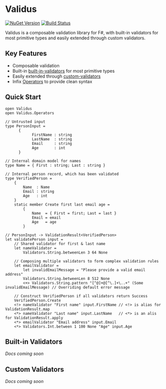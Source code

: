 # Validus

[![NuGet Version](https://img.shields.io/nuget/v/Validus.svg)](https://www.nuget.org/packages/Validus)
[![Build Status](https://travis-ci.org/pimbrouwers/Validus.svg?branch=master)](https://travis-ci.org/pimbrouwers/Validus)

Validus is a composable validation library for F#, with built-in validators for most primitive types and easily extended through custom validators.

## Key Features

- Composable validation
- Built-in [built-in-validators](#validators) for most primitive types
- Easily extended through [custom-validators](#custom-validators)
- Infix [Operators](#operators) to provide clean syntax

## Quick Start

```f#
open Validus
open Validus.Operators

// Untrusted input
type PersonInput = 
      {
            FirstName : string
            LastName  : string
            Email     : string
            Age       : int
      }

// Internal domain model for names
type Name = { First : string; Last : string }

// Internal person record, which has been validated
type VerifiedPerson = 
    {
        Name  : Name
        Email : string
        Age   : int
    }
    static member Create first last email age =
        {
            Name  = { First = first; Last = last }
            Email = email
            Age   = age
        }   

// PersonInput -> ValidationResult<VerifiedPerson>
let validatePerson input = 
    // Shared validator for first & last name
    let nameValidator = 
        Validators.String.betweenLen 3 64 None 

    // Composing multiple validators to form complex validation rules    
    let emailValidator = 
        let invalidEmailMessage = "Please provide a valid email address"
        Validators.String.betweenLen 8 512 None 
        <+> Validators.String.pattern "[^@]+@[^\.]+\..+" (Some invalidEmailMessage) // Overriding default error message

    // Construct VerifiedPerson if all validators return Success
    VerifiedPerson.Create
    <!> nameValidator "First name" input.FirstName // <!> is alias for ValidationResult.map
    <*> nameValidator "Last name" input.LastName   // <*> is an alis for ValidationResult.apply
    <*> emailValidator "Email address" input.Email
    <*> Validators.Int.between 1 100 None "Age" input.Age
```

## Built-in Validators

_Docs coming soon_

## Custom Validators

_Docs coming soon_
